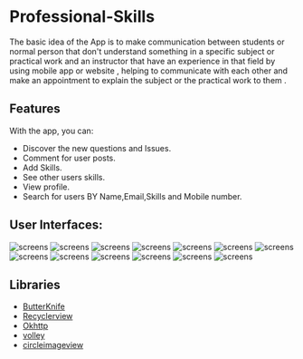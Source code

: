 # Professional-Skills

The basic idea of the App is to make
communication between students or normal person that don't
understand something in a specific subject or
practical work and an instructor that have an experience in that
field by using mobile app or website , helping to communicate with
each other and make an appointment to explain the subject or the
practical work to them .

## Features

With the app, you can:
* Discover the new questions and Issues.
* Comment for user posts.
* Add Skills.
* See other users skills.
* View profile.
* Search for users BY Name,Email,Skills and Mobile number.

## User Interfaces:

![screens](../master/screens/Screenshot_20170703-130334.png)
![screens](../master/screens/Screenshot_20170703-130328.png)
![screens](../master/screens/Screenshot_20170703-125300.png)
![screens](../master/screens/Screenshot_20170703-125253.png)
![screens](../master/screens/Screenshot_20170703-125249.png)
![screens](../master/screens/Screenshot_20170703-125313.png)
![screens](../master/screens/Screenshot_20170703-125332.png)
![screens](../master/screens/Screenshot_20170703-125353.png)
![screens](../master/screens/Screenshot_20170703-125445.png)
![screens](../master/screens/Screenshot_20170703-125449.png)
![screens](../master/screens/Screenshot_20170703-125745.png)
![screens](../master/screens/Screenshot_20170703-125752.png)
![screens](../master/screens/Screenshot_20170704-020402.png)

## Libraries

* [ButterKnife](https://github.com/JakeWharton/butterknife)
* [Recyclerview](https://developer.android.com/reference/android/support/v7/widget/RecyclerView.html)
* [Okhttp](https://github.com/square/okhttp)
* [volley](https://github.com/google/volley)
* [circleimageview](https://github.com/hdodenhof/CircleImageView)

